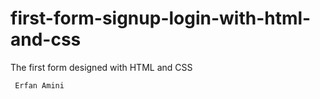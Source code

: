 # first-form-signup-login-with-html-and-css

The first form designed with HTML and CSS

     Erfan Amini
     
